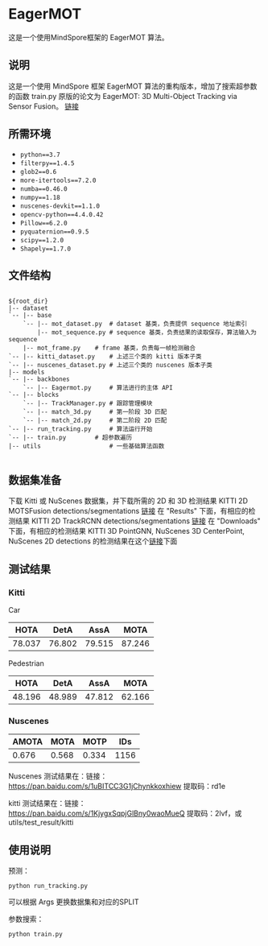 # EagerMOT

这是一个使用MindSpore框架的 EagerMOT 算法。

## 说明

这是一个使用 MindSpore 框架 EagerMOT 算法的重构版本，增加了搜索超参数的函数 train.py
原版的论文为 EagerMOT: 3D Multi-Object Tracking via Sensor Fusion。 [链接](https://github.com/aleksandrkim61/EagerMOT)

## 所需环境

- `python==3.7`
- `filterpy==1.4.5`
- `glob2==0.6`
- `more-itertools==7.2.0`
- `numba==0.46.0`
- `numpy==1.18`
- `nuscenes-devkit==1.1.0`
- `opencv-python==4.4.0.42`
- `Pillow==6.2.0`
- `pyquaternion==0.9.5`
- `scipy==1.2.0`
- `Shapely==1.7.0`

## 文件结构

```

${root_dir}
|-- dataset
`-- |-- base
    `-- |-- mot_dataset.py  # dataset 基类，负责提供 sequence 地址索引
        |-- mot_sequence.py # sequence 基类，负责结果的读取保存，算法输入为 sequence
	|-- mot_frame.py    # frame 基类，负责每一帧检测融合
`-- |-- kitti_dataset.py    # 上述三个类的 kitti 版本子类
`-- |-- nuscenes_dataset.py # 上述三个类的 nuscenes 版本子类
|-- models
`-- |-- backbones
    `-- |-- Eagermot.py	    # 算法进行的主体 API
`-- |-- blocks
    `-- |-- TrackManager.py # 跟踪管理模块
    `-- |-- match_3d.py     # 第一阶段 3D 匹配
    `-- |-- match_2d.py     # 第二阶段 2D 匹配
`-- |-- run_tracking.py     # 算法运行开始
`-- |-- train.py 	    # 超参数遍历
|-- utils                   # 一些基础算法函数


```

## 数据集准备

下载 Kitti 或 NuScenes 数据集，并下载所需的 2D 和 3D 检测结果
KITTI 2D MOTSFusion detections/segmentations [链接](https://github.com/tobiasfshr/MOTSFusion) 在 "Results" 下面，有相应的检测结果
KITTI 2D TrackRCNN detections/segmentations [链接](https://www.vision.rwth-aachen.de/page/mots) 在 "Downloads" 下面，有相应的检测结果
KITTI 3D PointGNN, NuScenes 3D CenterPoint, NuScenes 2D detections 的检测结果在这个[链接](https://drive.google.com/drive/folders/1MpAa9YErhAZNEJjIrC4Ky21YfNj2jatM)下面

## 测试结果

### Kitti

Car

| HOTA   | DetA   | AssA   | MOTA   |
| ------ | ------ | ------ | ------ |
| 78.037 | 76.802 | 79.515 | 87.246 |

Pedestrian

| HOTA   | DetA   | AssA   | MOTA   |
| ------ | ------ | ------ | ------ |
| 48.196 | 48.989 | 47.812 | 62.166 |

### Nuscenes

| AMOTA | MOTA  | MOTP  | IDs  |
| ----- | ----- | ----- | ---- |
| 0.676 | 0.568 | 0.334 | 1156 |

Nuscenes 测试结果在：链接：https://pan.baidu.com/s/1uBITCC3G1jChynkkoxhiew 提取码：rd1e

kitti 测试结果在：链接：https://pan.baidu.com/s/1KjygxSqpjGlBny0waoMueQ 提取码：2lvf，或 utils/test_result/kitti

## 使用说明

预测：
```
python run_tracking.py
```
可以根据 Args 更换数据集和对应的SPLIT


参数搜索：
```
python train.py
```
